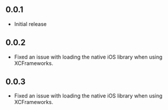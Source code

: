 ## 0.0.1

* Initial release

## 0.0.2

* Fixed an issue with loading the native iOS library when using XCFrameworks.

## 0.0.3

* Fixed an issue with loading the native iOS library when using XCFrameworks.